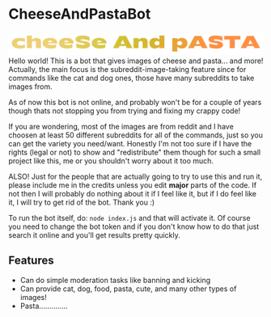 
# CheeseAndPastaBot




![Logo](https://github.com/CheeseAndPastaResp/CheeseAndPastaBot/blob/src/images/README.md/Logo/CheeseAndPastaLogo2.png?raw=true)
Hello world! This is a bot that gives images of cheese and pasta... and more! Actually, the main focus is the subreddit-image-taking feature since for commands like the cat and dog ones, those have many subreddits to take images from.

As of now this bot is not online, and probably won't be for a couple of years though thats not stopping you from  trying and fixing my crappy code!

If you are wondering, most of the images are from reddit and I have choosen at least 50 different subreddits for all of the commands, just so you can get the variety you need/want. Honestly I'm not too sure if I have the rights (legal or not)  to show and "redistribute" them though for such a small project like this, me or you shouldn't worry about it too much.

ALSO! Just for the people that are actually going to try to use this and run it, please include me in the credits unless you edit **major** parts of the code. If not then I will probably do nothing about it if I feel like it, but if I do feel like it, I will try to get rid of the bot. Thank you :)

To run the bot itself, do:
`node index.js` and that will activate it. Of course you need to change the bot token and if you don't know how to do that just search it online and you'll get results pretty quickly.




## Features

- Can do simple moderation tasks like banning and kicking
- Can provide cat, dog, food, pasta, cute, and many other types of images!
- Pasta..............

